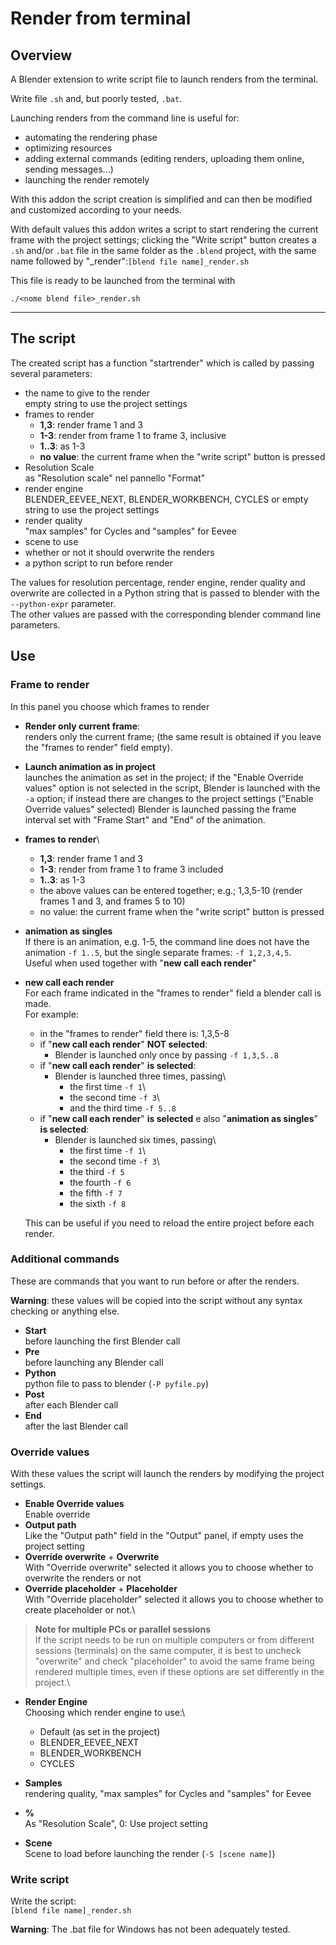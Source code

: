 
# Render from terminal
## Overview
A Blender extension to write script file to launch renders from the terminal.

Write file `.sh` and, but poorly tested, `.bat`.

Launching renders from the command line is useful for:

- automating the rendering phase
- optimizing resources
- adding external commands (editing renders, uploading them online, sending messages...)
- launching the render remotely

With this addon the script creation is simplified and can then be modified and customized according to your needs.

With default values ​​this addon writes a script to start rendering the current frame with the project settings; clicking the "Write script" button creates a `.sh` and/or `.bat` file in the same folder as the `.blend` project, with the same name followed by "_render":`[blend file name]_render.sh`

This file is ready to be launched from the terminal with
```shell
./<nome blend file>_render.sh
```

*****************
## The script
The created script has a function "startrender" which is called by passing several parameters:

- the name to give to the render\
empty string to use the project settings
- frames to render
	- **1,3**: render frame 1 and 3
	- **1-3**: render from frame 1 to frame 3, inclusive
	- **1..3**: as 1-3
	- **no value**: the current frame when the "write script" button is pressed
- Resolution Scale\
as "Resolution scale" nel pannello "Format"
- render engine\
BLENDER_EEVEE_NEXT, BLENDER_WORKBENCH, CYCLES or empty string to use the project settings
- render quality\
"max samples" for Cycles and "samples" for Eevee
- scene to use
- whether or not it should overwrite the renders
- a python script to run before render

The values ​​for resolution percentage, render engine, render quality and overwrite are collected in a Python string that is passed to blender with the `--python-expr` parameter.\
The other values ​​are passed with the corresponding blender command line parameters.

## Use
### Frame to render
In this panel you choose which frames to render

- **Render only current frame**:\
renders only the current frame; (the same result is obtained if you leave the "frames to render" field empty).

- **Launch animation as in project**\
launches the animation as set in the project; if the "Enable Override values" option is not selected in the script, Blender is launched with the `-a` option; if instead there are changes to the project settings ("Enable Override values" selected) Blender is launched passing the frame interval set with "Frame Start" and "End" of the animation.

- **frames to render**\
	- **1,3**: render frame 1 and 3
	- **1-3**: render from frame 1 to frame 3 included
	- **1..3**: as 1-3
	- the above values ​​can be entered together; e.g.; 1,3,5-10 (render frames 1 and 3, and frames 5 to 10)
	- no value: the current frame when the "write script" button is pressed

- **animation as singles**\
If there is an animation, e.g. 1-5, the command line does not have the animation `-f 1..5`, but the single separate frames: `-f 1,2,3,4,5`.\
Useful when used together with "**new call each render**"
- **new call each render**\
For each frame indicated in the "frames to render" field a blender call is made.\
For example:
	- in the "frames to render" field there is: 1,3,5-8
	- if "**new call each render**" **NOT selected**:
		* Blender is launched only once by passing `-f 1,3,5..8`
	- if "**new call each render**" **is selected**:
		* Blender is launched three times, passing\
			+ the first time `-f 1`\
			+ the second time `-f 3`\
			+ and the third time `-f 5..8`
	- if "**new call each render**" **is selected** e also "**animation as singles**" **is selected**:
		* Blender is launched six times, passing\
			+ the first time `-f 1`\
			+ the second time `-f 3`\
			+ the third `-f 5`
			+ the fourth `-f 6`
			+ the fifth `-f 7`
			+ the sixth `-f 8`

	This can be useful if you need to reload the entire project before each render.
	



### Additional commands
These are commands that you want to run before or after the renders.

**Warning**: these values ​​will be copied into the script without any syntax checking or anything else.

- **Start**\
before launching the first Blender call
- **Pre**\
before launching any Blender call
- **Python**\
python file to pass to blender (`-P pyfile.py`)
- **Post**\
after each Blender call
- **End**\
after the last Blender call

### Override values
With these values ​​the script will launch the renders by modifying the project settings.

- **Enable Override values**\
Enable override
- **Output path**\
Like the "Output path" field in the "Output" panel, if empty uses the project setting
- **Override overwrite** + **Overwrite**\
With "Override overwrite" selected it allows you to choose whether to overwrite the renders or not
- **Override placeholder** + **Placeholder**\
With "Override placeholder" selected it allows you to choose whether to create placeholder or not.\

> **Note for multiple PCs or parallel sessions**	
> If the script needs to be run on multiple computers or from different sessions (terminals) on the same computer, it is best to uncheck "overwrite" and check "placeholder" to avoid the same frame being rendered multiple times, even if these options are set differently in the project.\

- **Render Engine**\
Choosing which render engine to use:\
	- Default (as set in the project)
	- BLENDER_EEVEE_NEXT
	- BLENDER_WORKBENCH
	- CYCLES

- **Samples**\
rendering quality, "max samples" for Cycles and "samples" for Eevee
- **%**\
As "Resolution Scale", 0: Use project setting
- **Scene**\
Scene to load before launching the render (`-S [scene name]`)

### Write script
Write the script:\
	`[blend file name]_render.sh`

**Warning**: The .bat file for Windows has not been adequately tested.
